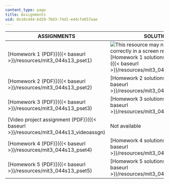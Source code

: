```yaml
---
content_type: page
title: Assignments
uid: 8e10cd44-bd29-76d3-74d1-e44cfe657aae
---
```


| ASSIGNMENTS | SOLUTIONS |
| --- | --- |
| [Homework 1 (PDF)]({{< baseurl >}}/resources/mit3_044s13_pset1) | ![This resource may not render correctly in a screen reader.](/images/inacessible.gif)[Homework 1 solutions (PDF - 1.3MB)]({{< baseurl >}}/resources/mit3_044s13_pset1solns) |
| [Homework 2 (PDF)]({{< baseurl >}}/resources/mit3_044s13_pset2) | [Homework 2 solutions (PDF)]({{< baseurl >}}/resources/mit3_044s13_pset2solns) |
| [Homework 3 (PDF)]({{< baseurl >}}/resources/mit3_044s13_pset3) | [Homework 3 solutions (PDF)]({{< baseurl >}}/resources/mit3_044s13_pset3solns) |
| [Video project assignment (PDF)]({{< baseurl >}}/resources/mit3_044s13_videoassgn) | Not available |
| [Homework 4 (PDF)]({{< baseurl >}}/resources/mit3_044s13_pset4) | [Homework 4 solutions (PDF)]({{< baseurl >}}/resources/mit3_044s13_pset4solns) |
| [Homework 5 (PDF)]({{< baseurl >}}/resources/mit3_044s13_pset5) | [Homework 5 solutions (PDF)]({{< baseurl >}}/resources/mit3_044s13_pset5solns)